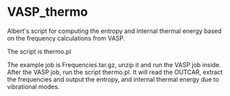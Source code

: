 # VASP_thermo

Albert's script for computing the entropy and internal thermal energy based on the frequency calculations from VASP.

The script is thermo.pl

The example job is Frequencies.tar.gz, unzip it and run the VASP job inside. After the VASP job, run the script thermo.pl. It will read the OUTCAR, extract the frequencies and output the entropy, and internal thermal energy due to vibrational modes.
